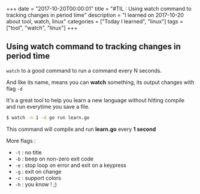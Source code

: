 +++
date = "2017-10-20T00:00:01"
title = "#TIL : Using watch command to tracking changes in period time"
description = "I learned on 2017-10-20 about tool, watch, linux"
categories = ["Today I learned", "linux"]
tags = ["tool", "watch", "linux"]
+++



## Using watch command to tracking changes in period time

`watch` to a good command to run a command every N seconds.

And like its name, means you can **watch** something, its output changes with flag `-d`

It's a great tool to help you learn a new language without hitting compile and run everytime you save a file.

```bash
$ watch -n 1 -d go run learn.go
```

This command will compile and run **learn.go** every **1 second**

More flags :

- `-t` : no title
- `-b` : beep on non-zero exit code
- `-e` : stop loop on error and exit on a keypress
- `-g` : exit on change
- `-c` : support colors
- `-h` : you know ! ;)
